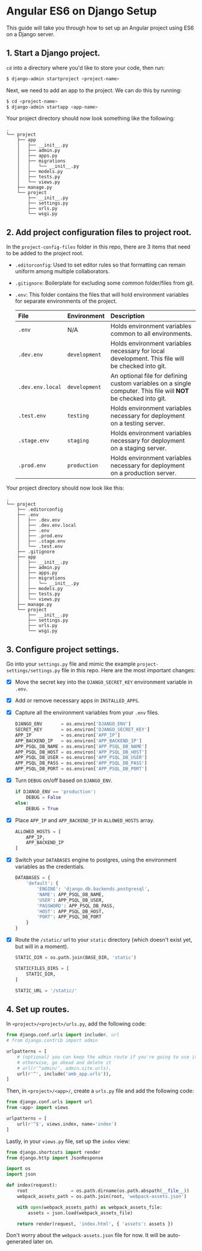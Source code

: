 # Angular ES6 on Django Setup

This guide will take you through how to set up an Angular project using ES6 on a Django server.

## 1. Start a Django project.

`cd` into a directory where you'd like to store your code, then run:

```bash
$ django-admin startproject <project-name>
```

Next, we need to add an app to the project. We can do this by running:

```bash
$ cd <project-name>
$ django-admin startapp <app-name>
```

Your project directory should now look something like the following:

```
.
└── project
    ├── app
    │   ├── __init__.py
    │   ├── admin.py
    │   ├── apps.py
    │   ├── migrations
    │   │   └── __init__.py
    │   ├── models.py
    │   ├── tests.py
    │   └── views.py
    ├── manage.py
    └── project
        ├── __init__.py
        ├── settings.py
        ├── urls.py
        └── wsgi.py
```

## 2. Add project configuration files to project root.

In the `project-config-files` folder in this repo, there are 3 items that need to be added to the project root.

* `.editorconfig`: Used to set editor rules so that formatting can remain uniform among multiple collaborators.
* `.gitignore`: Boilerplate for excluding some common folder/files from git.
* `.env`: This folder contains the files that will hold environment variables for separate environments of the project.

    | File | Environment | Description |
    |:---- |:----------- |:----- |
    | `.env` | N/A | Holds environment variables common to all environments. |
    | `.dev.env` | `development` | Holds environment variables necessary for local development. This file will be checked into git. |
    | `.dev.env.local` | `development` | An optional file for defining custom variables on a single computer. This file will **NOT** be checked into git. |
    | `.test.env` | `testing` | Holds environment variables necessary for deployment on a testing server. |
    | `.stage.env` | `staging` | Holds environment variables necessary for deployment on a staging server. |
    | `.prod.env` | `production` | Holds environment variables necessary for deployment on a production server. |

Your project directory should now look like this:

```
.
└── project
    ├── .editorconfig
    ├── .env
    │   ├── .dev.env
    │   ├── .dev.env.local
    │   ├── .env
    │   ├── .prod.env
    │   ├── .stage.env
    │   └── .test.env
    ├── .gitignore
    ├── app
    │   ├── __init__.py
    │   ├── admin.py
    │   ├── apps.py
    │   ├── migrations
    │   │   └── __init__.py
    │   ├── models.py
    │   ├── tests.py
    │   └── views.py
    ├── manage.py
    └── project
        ├── __init__.py
        ├── settings.py
        ├── urls.py
        └── wsgi.py
```

## 3. Configure project settings.

Go into your `settings.py` file and mimic the example `project-settings/settings.py` file in this repo. Here are the most important changes:

- [x] Move the secret key into the `DJANGO_SECRET_KEY` environment variable in `.env`.
- [x] Add or remove necessary apps in `INSTALLED_APPS`.
- [x] Capture all the environment variables from your `.env` files.

    ```python
    DJANGO_ENV       = os.environ['DJANGO_ENV']
    SECRET_KEY       = os.environ['DJANGO_SECRET_KEY']
    APP_IP           = os.environ['APP_IP']
    APP_BACKEND_IP   = os.environ['APP_BACKEND_IP']
    APP_PSQL_DB_NAME = os.environ['APP_PSQL_DB_NAME']
    APP_PSQL_DB_HOST = os.environ['APP_PSQL_DB_HOST']
    APP_PSQL_DB_USER = os.environ['APP_PSQL_DB_USER']
    APP_PSQL_DB_PASS = os.environ['APP_PSQL_DB_PASS']
    APP_PSQL_DB_PORT = os.environ['APP_PSQL_DB_PORT']
    ```

- [x] Turn `DEBUG` on/off based on `DJANGO_ENV`.

    ```python
    if DJANGO_ENV == 'production':
        DEBUG = False
    else:
        DEBUG = True
    ```

- [x] Place `APP_IP` and `APP_BACKEND_IP` in `ALLOWED_HOSTS` array.

    ```python
    ALLOWED_HOSTS = [
        APP_IP,
        APP_BACKEND_IP
    ]
    ```

- [x] Switch your `DATABASES` engine to postgres, using the environment variables as the credentials.

    ```python
    DATABASES = {
        'default': {
            'ENGINE': 'django.db.backends.postgresql',
            'NAME': APP_PSQL_DB_NAME,
            'USER': APP_PSQL_DB_USER,
            'PASSWORD': APP_PSQL_DB_PASS,
            'HOST': APP_PSQL_DB_HOST,
            'PORT': APP_PSQL_DB_PORT
        }
    }
    ```

- [x] Route the `/static/` url to your `static` directory (which doesn't exist yet, but will in a moment).

    ```python
    STATIC_DIR = os.path.join(BASE_DIR, 'static')

    STATICFILES_DIRS = [
        STATIC_DIR,
    ]

    STATIC_URL = '/static/'
    ```

## 4. Set up routes.

In `<project>/<project>/urls.py`, add the following code:

```python
from django.conf.urls import include#, url
# from django.contrib import admin

urlpatterns = [
    # (optional) you can keep the admin route if you're going to use it
    # otherwise, go ahead and delete it
    # url(r'^admin/', admin.site.urls),
    url(r'^', include('amb_app.urls')),
]
```

Then, in `<project>/<app>/`, create a `urls.py` file and add the following code:

```python
from django.conf.urls import url
from <app> import views

urlpatterns = [
    url(r'^$', views.index, name='index')
]
```

Lastly, in your `views.py` file, set up the `index` view:

```python
from django.shortcuts import render
from django.http import JsonResponse

import os
import json

def index(request):
    root                = os.path.dirname(os.path.abspath(__file__))
    webpack_assets_path = os.path.join(root, 'webpack-assets.json')

    with open(webpack_assets_path) as webpack_assets_file:
        assets = json.load(webpack_assets_file)

    return render(request, 'index.html', { 'assets': assets })
```

Don't worry about the `webpack-assets.json` file for now. It will be auto-generated later on.
